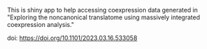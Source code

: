 This is shiny app to help accessing coexpression data generated in "Exploring the noncanonical translatome using massively integrated coexpression analysis."

doi: https://doi.org/10.1101/2023.03.16.533058 



